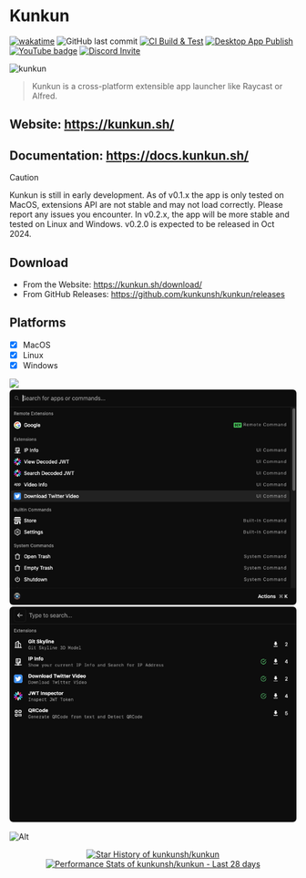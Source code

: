 # Kunkun

[![wakatime](https://wakatime.com/badge/user/94be0fbf-cb9d-411d-8526-d0c4a4e82e1a/project/455bfd3f-4faf-4c2a-afe9-556d9ee1a0f7.svg)](https://wakatime.com/badge/user/94be0fbf-cb9d-411d-8526-d0c4a4e82e1a/project/455bfd3f-4faf-4c2a-afe9-556d9ee1a0f7)
![GitHub last commit](https://img.shields.io/github/last-commit/kunkunsh/kunkun)
[![CI Build & Test](https://github.com/HuakunTech/Kunkun/actions/workflows/ci.yml/badge.svg)](https://github.com/HuakunTech/Kunkun/actions/workflows/ci.yml)
[![Desktop App Publish](https://github.com/kunkunsh/kunkun/actions/workflows/desktop-publish-ci.yml/badge.svg)](https://github.com/kunkunsh/kunkun/actions/workflows/desktop-publish-ci.yml)
[![YouTube badge][]][YouTube link]
[![Discord Invite](https://dcbadge.limes.pink/api/server/7dzw3TYeTU)](https://discord.gg/7dzw3TYeTU)

![kunkun](https://socialify.git.ci/kunkunsh/kunkun/image?description=1&forks=1&issues=1&logo=https%3A%2F%2Fstorage.huakun.tech%2F2024%2F9%2F12%2F4MjHiKK.png&name=1&owner=1&pattern=Circuit%20Board&pulls=1&stargazers=1&theme=Auto)

> Kunkun is a cross-platform extensible app launcher like Raycast or Alfred.

## Website: https://kunkun.sh/

## Documentation: https://docs.kunkun.sh/

> [!CAUTION]
> Kunkun is still in early development. As of v0.1.x the app is only tested on MacOS, extensions API are not stable and may not load correctly. Please report any issues you encounter.
> In v0.2.x, the app will be more stable and tested on Linux and Windows. v0.2.0 is expected to be released in Oct 2024.

## Download

- From the Website: https://kunkun.sh/download/
- From GitHub Releases: https://github.com/kunkunsh/kunkun/releases

## Platforms

- [x] MacOS
- [x] Linux
- [x] Windows

![](https://i.imgur.com/PRuhafm.gif)
![](./README.assets/main.png)
![](./README.assets/store.png)


![Alt](https://repobeats.axiom.co/api/embed/283a4ee3d0e8777cfadc89752189164a1f9670c9.svg "Repobeats analytics image")

<!-- Copy-paste in your Readme.md file -->

<a href="https://next.ossinsight.io/widgets/official/analyze-repo-stars-history?repo_id=798632455" target="_blank" style="display: block" align="center">
  <picture>
    <source media="(prefers-color-scheme: dark)" srcset="https://next.ossinsight.io/widgets/official/analyze-repo-stars-history/thumbnail.png?repo_id=798632455&image_size=auto&color_scheme=dark" width="721" height="auto">
    <img alt="Star History of kunkunsh/kunkun" src="https://next.ossinsight.io/widgets/official/analyze-repo-stars-history/thumbnail.png?repo_id=798632455&image_size=auto&color_scheme=light" width="721" height="auto">
  </picture>
</a>


<a href="https://next.ossinsight.io/widgets/official/compose-last-28-days-stats?repo_id=798632455" target="_blank" style="display: block" align="center">
  <picture>
    <source media="(prefers-color-scheme: dark)" srcset="https://next.ossinsight.io/widgets/official/compose-last-28-days-stats/thumbnail.png?repo_id=798632455&image_size=auto&color_scheme=dark" width="655" height="auto">
    <img alt="Performance Stats of kunkunsh/kunkun - Last 28 days" src="https://next.ossinsight.io/widgets/official/compose-last-28-days-stats/thumbnail.png?repo_id=798632455&image_size=auto&color_scheme=light" width="655" height="auto">
  </picture>
</a>



[YouTube badge]: https://img.shields.io/youtube/channel/subscribers/UC1gJeFbvRcQXDC_C8nKetdA?style=social
[YouTube link]: https://www.youtube.com/@huakun
